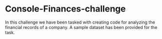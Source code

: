 # Console-Finances-challenge
In this challenge we have been tasked with creating code for analyzing the financial records of a company. A sample dataset has been provided for the task.
